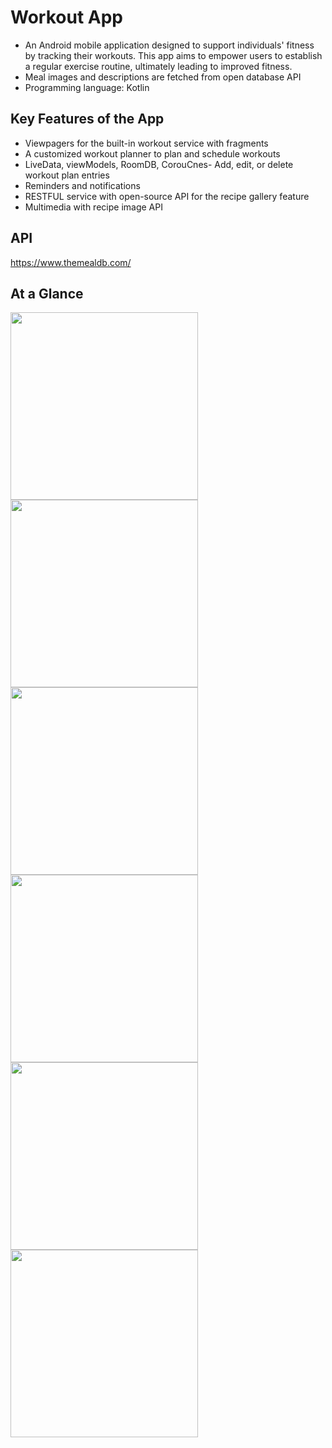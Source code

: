 # Workout App

- An Android mobile application designed to support individuals' fitness by tracking their workouts. This app aims to empower users to establish a regular exercise routine, ultimately leading to improved fitness.
- Meal images and descriptions are fetched from open database API
- Programming language: Kotlin

## Key Features of the App
- Viewpagers for the built-in workout service with fragments
- A customized workout planner to plan and schedule workouts
- LiveData, viewModels, RoomDB, CorouCnes- Add, edit, or delete workout plan entries
- Reminders and notifications
- RESTFUL service with open-source API for the recipe gallery feature
- Multimedia with recipe image API

## API
https://www.themealdb.com/

## At a Glance
<img width="300" src="https://github.com/xiaoyazz/workout-app/assets/84748829/5f5ed427-6379-4d3f-afc2-996648616206">
<img width="300" src="https://github.com/xiaoyazz/workout-app/assets/84748829/445d5b82-2d46-4df7-95ce-e66bf50cabcd">
<img width="300" src="https://github.com/xiaoyazz/workout-app/assets/84748829/d9ac88bd-1bc4-4dee-8d86-e617f1b62013">
<img width="300" src="https://github.com/xiaoyazz/workout-app/assets/84748829/64103dfb-01bc-425f-a132-e1cd7a95a3c8">
<img width="300" src="https://github.com/xiaoyazz/workout-app/assets/84748829/39b558d5-03b5-4b32-8b89-bbc7935fe73f">
<img width="300" src="https://github.com/xiaoyazz/workout-app/assets/84748829/ddb01e63-3b33-4a1b-8437-a13f6eb8d17e">
